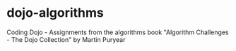 # dojo-algorithms
Coding Dojo - Assignments from the algorithms book
"Algorithm Challenges - The Dojo Collection"
  by Martin Puryear

